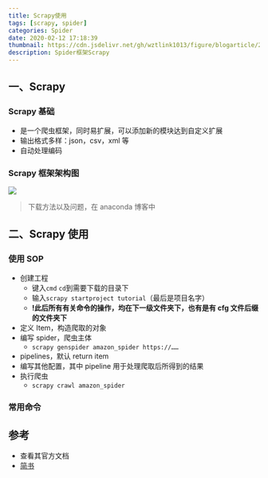 ```yaml
---
title: Scrapy使用
tags: [scrapy, spider]
categories: Spider
date: 2020-02-12 17:18:39
thumbnail: https://cdn.jsdelivr.net/gh/wztlink1013/figure/blogarticle/20200226133509.png
description: Spider框架Scrapy
---
```


##

## 一、Scrapy

### Scrapy 基础

- 是一个爬虫框架，同时易扩展，可以添加新的模块达到自定义扩展
- 输出格式多样：json，csv，xml 等
- 自动处理编码

### Scrapy 框架架构图

![](https://cdn.nlark.com/yuque/0/2020/webp/1484158/1598673193957-7a7456b0-3de1-4c77-b849-cc2572555ed5.webp#align=left&display=inline&height=281&margin=%5Bobject%20Object%5D&originHeight=541&originWidth=801&size=0&status=done&style=shadow&width=416)

> 下载方法以及问题，在 anaconda 博客中

## 二、Scrapy 使用

### 使用 SOP

- 创建工程
  - 键入`cmd` `cd`到需要下载的目录下
  - 输入`scrapy startproject tutorial`（最后是项目名字）
  - **!此后所有有关命令的操作，均在下一级文件夹下，也有是有 cfg 文件后缀的文件夹下**
- 定义 Item，构造爬取的对象
- 编写 spider，爬虫主体
  - `scrapy genspider amazon_spider https://……`
- pipelines，默认 return item
- 编写其他配置，其中 pipeline 用于处理爬取后所得到的结果
- 执行爬虫
  - `scrapy crawl amazon_spider`

### 常用命令

## 参考

- 查看其官方文档
- [简书](https://www.jianshu.com/p/8023fccd7206)
